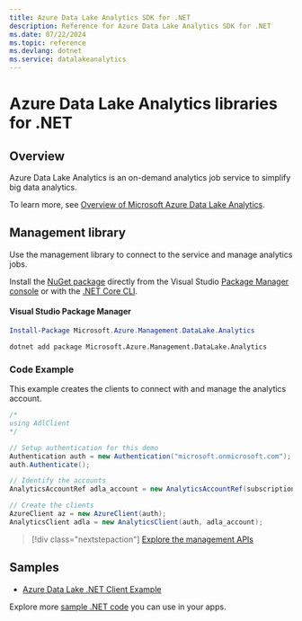 ```yaml
---
title: Azure Data Lake Analytics SDK for .NET
description: Reference for Azure Data Lake Analytics SDK for .NET
ms.date: 07/22/2024
ms.topic: reference
ms.devlang: dotnet
ms.service: datalakeanalytics
---
```

# Azure Data Lake Analytics libraries for .NET

## Overview

Azure Data Lake Analytics is an on-demand analytics job service to simplify big data analytics.

To learn more, see [Overview of Microsoft Azure Data Lake Analytics](/azure/data-lake-analytics/data-lake-analytics-overview).

## Management library

Use the management library to connect to the service and manage analytics jobs.

Install the [NuGet package](https://www.nuget.org/packages/Microsoft.Azure.Management.DataLake.Analytics) directly from the Visual Studio [Package Manager console][PackageManager] or with the [.NET Core CLI][DotNetCLI].

#### Visual Studio Package Manager

```powershell
Install-Package Microsoft.Azure.Management.DataLake.Analytics
```

```dotnetcli
dotnet add package Microsoft.Azure.Management.DataLake.Analytics
```

### Code Example

This example creates the clients to connect with and manage the analytics account.

```csharp
/*
using AdlClient 
*/

// Setup authentication for this demo
Authentication auth = new Authentication("microsoft.onmicrosoft.com"); // change this to YOUR tenant
auth.Authenticate();

// Identify the accounts
AnalyticsAccountRef adla_account = new AnalyticsAccountRef(subscriptionId, resourceGroup, userName);

// Create the clients
AzureClient az = new AzureClient(auth);
AnalyticsClient adla = new AnalyticsClient(auth, adla_account);
```

> [!div class="nextstepaction"]
> [Explore the management APIs](/dotnet/api/overview/azure/datalakeanalytics/management)

## Samples
* [Azure Data Lake .NET Client Example](https://azure.microsoft.com/resources/samples/data-lake-dotnet-client/)

Explore more [sample .NET code](https://azure.microsoft.com/resources/samples/?platform=dotnet) you can use in your apps.

[PackageManager]: https://docs.microsoft.com/nuget/tools/package-manager-console
[DotNetCLI]: https://docs.microsoft.com/dotnet/core/tools/dotnet-add-package